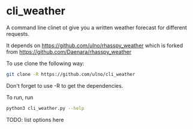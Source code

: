 # cli_weather
A command line clinet ot give you a written weather forecast for different requests.

It depends on https://github.com/ulno/rhasspy_weather which is forked from https://github.com/Daenara/rhasspy_weather

To use clone the following way: 
```bash
git clone -R https://github.com/ulno/cli_weather
```
Don't forget to use -R to get the dependencies.

To run, run
```bash
python3 cli_weather.py --help
```

TODO: list options here
